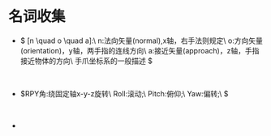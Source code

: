 # 名词收集

* $ 
[n \quad  o \quad a]:\\
 n:法向矢量(normal),x轴，右手法则规定\\
 o:方向矢量(orientation)，y轴，两手指的连线方向\\
 a:接近矢量(approach)，z轴，手指接近物体的方向\\
 手爪坐标系的一般描述
 $
<br>

* $RPY角:绕固定轴x-y-z旋转\\
  Roll:滚动;\\
  Pitch:俯仰;\\
  Yaw:偏转;\\
  $
<br>

* 